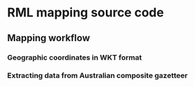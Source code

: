 # RML mapping source code
## Mapping workflow
### Geographic coordinates in WKT format
### Extracting data from Australian composite gazetteer 
